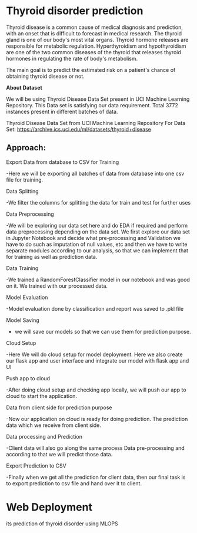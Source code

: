 Thyroid disorder prediction
==============================
Thyroid disease is a common cause of medical diagnosis and prediction, with an onset that is difficult to forecast in medical research. The thyroid gland is one of our body's most vital organs. Thyroid hormone releases are responsible for metabolic regulation. Hyperthyroidism and hypothyroidism are one of the two common diseases of the thyroid that releases thyroid hormones in regulating the rate of body's metabolism. 

The main goal is to predict the estimated risk on a patient's chance of obtaining thyroid disease or not.

**About Dataset**

We will be using Thyroid Disease Data Set present in UCI Machine Learning Repository. This Data set is satisfying our data requirement. Total 3772 instances present in different batches of data. 

Thyroid Disease Data Set from UCI Machine Learning Repository For Data Set: https://archive.ics.uci.edu/ml/datasets/thyroid+disease

 Approach:
-------------------------

Export Data from database to CSV for Training

-Here we will be exporting all batches of data from database into one csv file for training.

Data Splitting 

-We filter the columns for splitting the data for train and test for further uses

Data Preprocessing 

-We will be exploring our data set here and do EDA if required and perform data preprocessing depending on the data set. We first explore our data set in Jupyter Notebook and decide what pre-processing and Validation we have to do such as imputation of null values, etc and then we have to write separate modules according to our analysis, so that we can implement that for training as well as prediction data.

Data Training

-We trained a RandomForestClassifier model in our notebook and  was good on it. We 
trained with our processed data.

Model Evaluation

-Model evaluation done by classification and report was saved to .pkl file

 Model Saving
 
- we will save our models  so that we can use them for prediction purpose.

 Cloud Setup

-Here We will do cloud setup for model deployment. Here we also create our
flask app and user interface and integrate our model with flask app and UI

Push app to cloud

-After doing cloud setup and checking app locally, we will push our app to cloud to start the application.

Data from client side for prediction purpose

-Now our application on cloud is ready for doing prediction. The prediction data which we receive from client side.

Data processing and Prediction 

-Client data will also go along the same process Data pre-processing and 
according to that we will predict those data.

Export Prediction to CSV

-Finally when we get all the prediction for client data, then our final task is to export prediction to csv file and hand over it to client.

**Web Deployment**
======================================











its prediction of thyroid disorder using MLOPS

